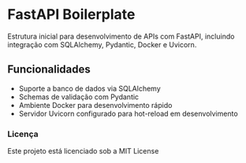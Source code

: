 # FastAPI Boilerplate

Estrutura inicial para desenvolvimento de APIs com FastAPI, incluindo integração com SQLAlchemy, Pydantic, Docker e Uvicorn.

## Funcionalidades

* Suporte a banco de dados via SQLAlchemy
* Schemas de validação com Pydantic
* Ambiente Docker para desenvolvimento rápido
* Servidor Uvicorn configurado para hot-reload em desenvolvimento

### Licença

Este projeto está licenciado sob a MIT License